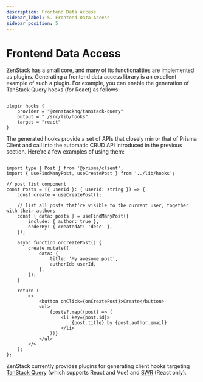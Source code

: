 ```yaml
---
description: Frontend Data Access
sidebar_label: 5. Frontend Data Access
sidebar_position: 5
---
```


# Frontend Data Access

ZenStack has a small core, and many of its functionalities are implemented as plugins. Generating a frontend data access library is an excellent example of such a plugin. For example, you can enable the generation of TanStack Query hooks (for React) as follows:

```prisma

plugin hooks {
    provider = "@zenstackhq/tanstack-query"
    output = "./src/lib/hooks"
    target = "react"
}

```

The generated hooks provide a set of APIs that closely mirror that of Prisma Client and call into the automatic CRUD API introduced in the previous section. Here're a few examples of using them:

```tsx

import type { Post } from '@prisma/client';
import { useFindManyPost, useCreatePost } from '../lib/hooks';

// post list component
const Posts = ({ userId }: { userId: string }) => {
    const create = useCreatePost();

    // list all posts that're visible to the current user, together with their authors
    const { data: posts } = useFindManyPost({
        include: { author: true },
        orderBy: { createdAt: 'desc' },
    });

    async function onCreatePost() {
        create.mutate({
            data: {
                title: 'My awesome post',
                authorId: userId,
            },
        });
    }

    return (
        <>
            <button onClick={onCreatePost}>Create</button>
            <ul>
                {posts?.map((post) => (
                    <li key={post.id}>
                        {post.title} by {post.author.email}
                    </li>
                ))}
            </ul>
        </>
    );
};

```

ZenStack currently provides plugins for generating client hooks targeting [TanStack Query](/docs/reference/plugins/tanstack-query) (which supports React and Vue) and [SWR](/docs/reference/plugins/swr) (React only).
